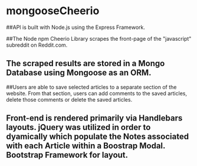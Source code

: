# mongooseCheerio



##API is built with Node.js using the Express Framework.   

##The Node npm Cheerio Library scrapes the front-page of the "javascript" subreddit on Reddit.com. 
## The scraped results are stored in a Mongo Database using Mongoose as an ORM.
##Users are able to save selected articles to a separate section of the website.  From that section, users can add comments to the saved articles, delete those comments or delete the saved articles.


## Front-end is rendered primarily via Handlebars layouts. jQuery was utilized in order to dyamically which populate the Notes associated with each Article within a Boostrap Modal. Bootstrap Framework for layout.